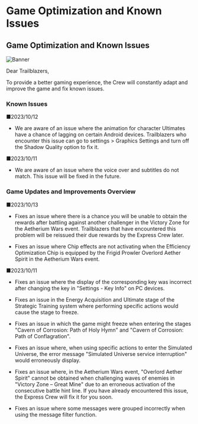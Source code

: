 # Game Optimization and Known Issues
## Game Optimization and Known Issues
![Banner](https://sdk.hoyoverse.com/upload/ann/2023/10/11/4e2d5b721f610bb56437836594e6f1d4_2922879075830888671.png)

Dear Trailblazers,

To provide a better gaming experience, the Crew will constantly adapt and improve the game and fix known issues.

### Known Issues

■2023/10/12

- We are aware of an issue where the animation for character Ultimates have a chance of lagging on certain Android devices. Trailblazers who encounter this issue can go to settings > Graphics Settings and turn off the Shadow Quality option to fix it.

■2023/10/11

- We are aware of an issue where the voice over and subtitles do not match. This issue will be fixed in the future.

### Game Updates and Improvements Overview

■2023/10/13

- Fixes an issue where there is a chance you will be unable to obtain the rewards after battling against another challenger in the Victory Zone for the Aetherium Wars event. Trailblazers that have encountered this problem will be reissued their due rewards by the Express Crew later.

- Fixes an issue where Chip effects are not activating when the Efficiency Optimization Chip is equipped by the Frigid Prowler Overlord Aether Spirit in the Aetherium Wars event.

■2023/10/11

- Fixes an issue where the display of the corresponding key was incorrect after changing the key in "Settings - Key Info" on PC devices.

- Fixes an issue in the Energy Acquisition and Ultimate stage of the Strategic Training system where performing specific actions would cause the stage to freeze.

- Fixes an issue in which the game might freeze when entering the stages "Cavern of Corrosion: Path of Holy Hymn" and "Cavern of Corrosion: Path of Conflagration".

- Fixes an issue where, when using specific actions to enter the Simulated Universe, the error message "Simulated Universe service interruption" would erroneously display.

- Fixes an issue where, in the Aetherium Wars event, "Overlord Aether Spirit" cannot be obtained when challenging waves of enemies in "Victory Zone – Great Mine" due to an erroneous activation of the consecutive battle hint line. If you have already encountered this issue, the Express Crew will fix it for you soon.

- Fixes an issue where some messages were grouped incorrectly when using the message filter function.
